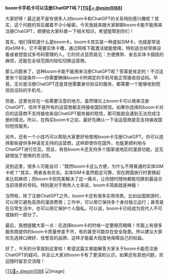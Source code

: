 **boom卡手机卡可以注册ChatGPT吗？[[TG💪+ @esim1088](https://t.me/s/esim1088)]**

大家好呀！最近是不是有很多人对boom卡和ChatGPT的关系特别感兴趣呢？其实，这个问题的背后藏着不少小秘密。今天我就来跟大家聊聊boom卡能不能用来注册ChatGPT，顺便给大家科普一下相关知识。希望能帮到你们！

首先，咱们得知道什么是boom卡。boom卡其实是一种虚拟SIM卡，也就是常说的eSIM卡。它不需要实体卡槽，通过网络下载激活就能使用，特别适合经常换设备或者想尝试多号码管理的人。它的优点显而易见：方便携带、省去实体卡插拔的麻烦，还能在全球范围内轻松切换运营商。

那么问题来了，这种boom卡能不能用来注册ChatGPT呢？答案是肯定的！不过这里有个前提条件——你需要确保boom卡所绑定的手机号能正常接收验证码。毕竟，无论是注册ChatGPT还是其他需要身份验证的服务，都需要一个能够收到短信验证码的手机号。

但是，这里也存在一些需要注意的地方。虽然理论上boom卡可以用来注册ChatGPT，但并不是所有的运营商都支持接收国际短信。如果你选择的boom卡对应的运营商不支持接收来自ChatGPT服务器的短信，那可能就会遇到无法完成注册的情况。所以，在购买boom卡之前，最好先确认一下该运营商是否支持接收国际短信服务。

另外，还有一个小技巧可以帮助大家更好地使用boom卡注册ChatGPT。你可以选择那些提供多种语言支持的运营商，这样即使你在国外，也能更顺利地与ChatGPT进行交互。而且，有些boom卡还支持多个国家或地区的漫游功能，这无疑增加了使用的灵活性。

说到这里，很多人可能会问：“既然boom卡这么方便，为什么不用普通的实体SIM卡呢？”其实，两者各有优劣。实体SIM卡虽然稳定可靠，但在跨国旅行时更换起来比较麻烦；而boom卡则完美解决了这一痛点，让你随时随地都能切换到最适合当前场景的号码。特别是对于商务人士来说，boom卡简直就是神器！

当然啦，除了注册ChatGPT之外，boom卡还有很多实用场景。比如出国旅游时，可以用它避免高昂的漫游费用；工作中，可以用它保持多个身份独立运行；甚至是在日常生活中，也可以用它保护个人隐私。可以说，boom卡已经成为现代人不可或缺的一部分了。

最后，我想提醒大家一点：在选择boom卡的时候一定要擦亮眼睛！市面上有很多服务商提供的boom卡质量参差不齐，有的甚至可能存在安全隐患。所以建议大家优先选择口碑好、信誉高的品牌，这样才能最大程度地保障自己的权益。

好了，今天的分享就到这里啦！希望这篇文章能解答大家关于boom卡能否注册ChatGPT的疑问，并且让大家对boom卡有了更深的认识。如果还有其他问题，欢迎随时留言交流哦！

[[TG💪+ @esim1088](https://t.me/s/esim1088) ![Image](https://i.postimg.cc/4NQfJmqS/Snipaste-2025-05-13-00-14-12.png)]